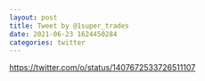 ```yaml
--- 
layout: post 
title: Tweet by @1super_trades 
date: 2021-06-23 1624450284 
categories: twitter 
--- 
```

https://twitter.com/o/status/1407672533726511107